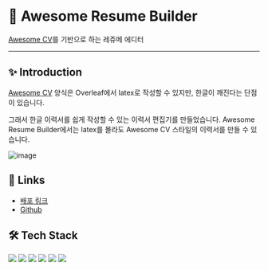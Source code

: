 # 📝 Awesome Resume Builder

[Awesome CV](https://github.com/posquit0/Awesome-CV)를 기반으로 하는 레쥬메 에디터

<hr/>

## ✨ Introduction

[Awesome CV](https://github.com/posquit0/Awesome-CV) 양식은 Overleaf에서 latex로 작성할 수 있지만, 한글이 깨진다는 단점이 있습니다.

그래서 한글 이력서를 쉽게 작성할 수 있는 이력서 편집기를 만들었습니다. Awesome Resume Builder에서는 latex를 몰라도 Awesome CV 스타일의 이력서를 만들 수 있습니다.

![image](https://github.com/psst54/resume-builder/assets/63946327/363a4509-318d-4037-9d43-8aff92f27626)



## 🔗 Links

- [배포 링크](https://awesome-resume-builder.pages.dev/)
- [Github](https://github.com/psst54/resume-builder)

## 🛠️ Tech Stack
<div>
  <img src="https://img.shields.io/badge/JavaScript-F7DF1E?style=for-the-badge&logo=javascript&logoColor=black"/>
  <img src="https://img.shields.io/badge/TypeScript-3178C6?style=for-the-badge&logo=typescript&logoColor=white"/>
  <img src="https://img.shields.io/badge/Next.js-000000?style=for-the-badge&logo=nextdotjs&logoColor=white"/>
  <img src="https://img.shields.io/badge/Redux-764ABC?style=for-the-badge&logo=redux&logoColor=white"/>
  <img src="https://img.shields.io/badge/Supabase-3FCF8E?style=for-the-badge&logo=supabase&logoColor=white"/>
  <img src="https://img.shields.io/badge/Cloudflare-F38020?style=for-the-badge&logo=cloudflare&logoColor=white"/>
</div>
